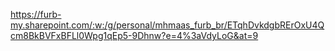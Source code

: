 <https://furb-my.sharepoint.com/:w:/g/personal/mhmaas_furb_br/ETqhDvkdgbRErOxU4Qcm8BkBVFxBFLl0Wpg1qEp5-9Dhnw?e=4%3aVdyLoG&at=9>